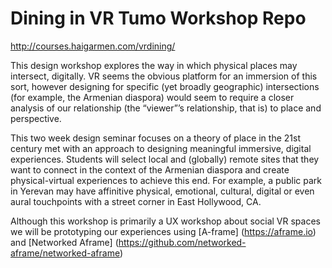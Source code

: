 # Dining in VR Tumo Workshop Repo
http://courses.haigarmen.com/vrdining/

This design workshop explores the way in which physical places may intersect, digitally. VR seems the obvious platform for an immersion of this sort, however designing for specific (yet broadly geographic) intersections (for example, the Armenian diaspora) would seem to require a closer analysis of our relationship (the “viewer”’s relationship, that is) to place and perspective.

This two week design seminar focuses on a theory of place in the 21st century met with an approach to designing meaningful immersive, digital experiences. Students will select local and (globally) remote sites that they want to connect in the context of the Armenian diaspora and create physical-virtual experiences to achieve this end. For example, a public park in Yerevan may have affinitive physical, emotional, cultural, digital or even aural touchpoints with a street corner in East Hollywood, CA.

Although this workshop is primarily a UX workshop about social VR spaces we will be prototyping our experiences using [A-frame] (https://aframe.io) and [Networked Aframe] (https://github.com/networked-aframe/networked-aframe)
